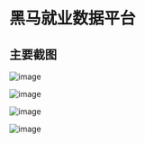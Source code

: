 # 黑马就业数据平台

## 主要截图

![image](https://github.com/wjx0428/employment-project/assets/68766497/36fb2181-703f-4b45-87fd-2535ec0b131c)

![image](https://github.com/wjx0428/employment-project/assets/68766497/ea3e577f-75c1-4bbc-93c4-e573d0e03501)

![image](https://github.com/wjx0428/employment-project/assets/68766497/b6931aac-7101-478c-ac25-fce4e04097bf)

![image](https://github.com/wjx0428/employment-project/assets/68766497/28018c40-dba3-483f-8b40-75f7021332b3)
